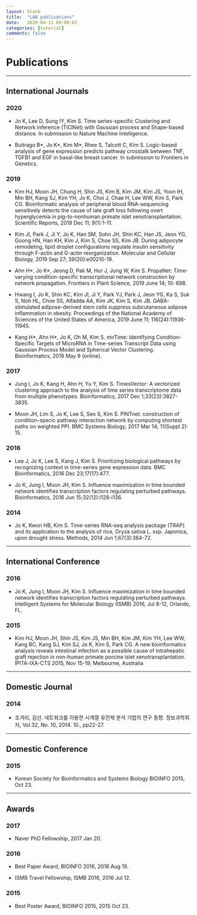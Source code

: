```yaml
---
layout: blank
title:  "LAB publications"
date:   2020-04-11 09:00:03
categories: [tutorial]
comments: false
---
```


# Publications

<hr>

## International Journals

### 2020

* Jo K, Lee D, Sung IY, Kim S. Time series-specific Clustering and Network inference (TiClNet) with Gaussian process and Shape-based distance. In submission to Nature Machine Intelligence.

* Buitrago B*, Jo K*, Kim M*, Rhee S, Talcott C, Kim S. Logic-based analysis of gene expression predicts pathway crosstalk between TNF, TGFB1 and EGF in basal-like breast cancer. In submission to Frontiers in Genetics.

### 2019

* Kim HJ, Moon JH, Chung H, Shin JS, Kim B, Kim JM, Kim JS, Yoon IH, Min BH, Kang SJ, Kim YH, Jo K, Choi J, Chae H, Lee WW, Kim S, Park CG. Bioinformatic analysis of peripheral blood RNA-sequencing sensitively detects the cause of late graft loss following overt hyperglycemia in pig-to-nonhuman primate islet xenotransplantation. Scientific Reports, 2019 Dec 11; 9(1):1-11.

* Kim JI, Park J, Ji Y, Jo K, Han SM, Sohn JH, Shin KC, Han JS, Jeon YG, Goong HN, Han KH, Kim J, Kim S, Choe SS, Kim JB. During adipocyte remodeling, lipid droplet configurations regulate insulin sensitivity through F-actin and G-actin reorganization. Molecular and Cellular Biology, 2019 Sep 27; 39(20):e00210-19.

* Ahn H*, Jo K*, Jeong D, Pak M, Hur J, Jung W, Kim S. PropaNet: Time-varying condition-specific transcriptional network construction by network propagation. Frontiers in Plant Science, 2019 June 14; 10: 698.

* Hwang I, Jo K, Shin KC, Kim JI, Ji Y, Park YJ, Park J, Jeon YG, Ka S, Suk S, Noh HL, Choe SS, Alfadda AA, Kim JK, Kim S, Kim JB. GABA-stimulated adipose-derived stem cells suppress subcutaneous adipose inflammation in obesity. Proceedings of the National Academy of Sciences of the United States of America, 2019 June 11; 116(24):11936-11945.

* Kang H*, Ahn H*, Jo K, Oh M, Kim S. mirTime: Identifying Condition-Specific Targets of MicroRNA in Time-series Transcript Data using Gaussian Process Model and Spherical Vector Clustering. Bioinformatics, 2019 May 9 (online).

### 2017

* Jung I, Jo K, Kang H, Ahn H, Yu Y, Kim S. TimesVector: A vectorized clustering approach to the analysis of time series transcriptome data from multiple phenotypes. Bioinformatics, 2017 Dec 1;33(23):3827-3835.

* Moon JH, Lim S, Jo K, Lee S, Seo S, Kim S. PINTnet: construction of condition-specic pathway interaction network by computing shortest paths on weighted PPI. BMC Systems Biology, 2017 Mar 14; 11(Suppl 2): 15.

### 2016

* Lee J, Jo K, Lee S, Kang J, Kim S. Prioritizing biological pathways by recognizing context in time-series gene expression data. BMC Bioinformatics, 2016 Dec 23;17(17):477.

* Jo K, Jung I, Moon JH, Kim S. Influence maximization in time bounded network identifies transcription factors regulating perturbed pathways. Bioinformatics, 2016 Jun 15;32(12):i128-i136.

### 2014

* Jo K, Kwon HB, Kim S. Time-series RNA-seq analysis package (TRAP) and its application to the analysis of rice, Oryza sativa L. ssp. Japonica, upon drought stress. Methods, 2014 Jun 1;67(3):364-72.

<hr>

## International Conference

### 2016

* Jo K, Jung I, Moon JH, Kim S. Influence maximization in time bounded network identifies transcription factors regulating perturbed pathways. Intelligent Systems for Molecular Biology (ISMB) 2016, Jul 8-12, Orlando, FL.

### 2015

* Kim HJ, Moon JH, Shin JS, Kim JS, Min BH, Kim JM, Kim YH, Lee WW, Kang BC, Kang SJ, Kim SJ, Jo K, Kim S, Park CG. A new bioinformatics analysis reveals intestinal infection as a possible cause of intrahepatic graft rejection in non-human primate porcine islet xenotransplantation. IPITA-IXA-CTS 2015, Nov 15-19, Melbourne, Australia

<hr>

## Domestic Journal

### 2014

* 조겨리, 김선. 네트워크를 이용한 시계열 유전체 분석 기법의 연구 동향. 정보과학회지, Vol.32, No. 10, 2014. 10., pp22-27.

<hr>

## Domestic Conference

### 2015

* Korean Society for Bioinformatics and Systems Biology BIOINFO 2015, Oct 23.

<hr>

## Awards

### 2017

* Naver PhD Fellowship, 2017 Jan 20.

### 2016

* Best Paper Award, BIOINFO 2016, 2016 Aug 19.

* ISMB Travel Fellowship, ISMB 2016, 2016 Jul 12.

### 2015

* Best Poster Award, BIOINFO 2015, 2015 Oct 23.
